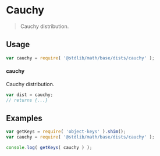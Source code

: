 # Cauchy

> Cauchy distribution.

<section class="usage">

## Usage

```javascript
var cauchy = require( '@stdlib/math/base/dists/cauchy' );
```

#### cauchy

Cauchy distribution.

```javascript
var dist = cauchy;
// returns {...}
```

</section>

<!-- /.usage -->

<section class="examples">

## Examples

<!-- TODO: better examples -->

```javascript
var getKeys = require( 'object-keys' ).shim();
var cauchy = require( '@stdlib/math/base/dists/cauchy' );

console.log( getKeys( cauchy ) );
```

</section>

<!-- /.examples -->

<section class="links">

</section>

<!-- /.links -->
